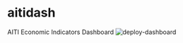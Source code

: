 # aitidash
AITI Economic Indicators Dashboard
![deploy-dashboard](https://github.com/hamgamb/aitidash/workflows/deploy-dashboard/badge.svg?branch=master&event=schedule)
